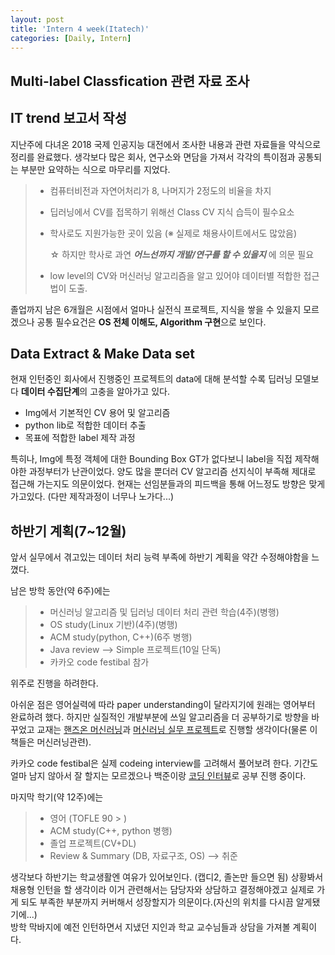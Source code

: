 ```yaml
---
layout: post
title: 'Intern 4 week(Itatech)'
categories: [Daily, Intern]
---
```

## Multi-label Classfication 관련 자료 조사
 
## IT trend 보고서 작성  
 
 지난주에 다녀온 2018 국제 인공지능 대전에서 조사한 내용과 관련 자료들을 약식으로 정리를 완료했다. 생각보다 많은 회사, 연구소와 면담을 가져서 각각의 특이점과 공통되는 부분만 요약하는 식으로 마무리를 지었다.  


 > - 컴퓨터비전과 자연어처리가 8, 나머지가 2정도의 비율을 차지  
 >
 > - 딥러닝에서 CV를 접목하기 위해선 Class CV 지식 습득이 필수요소    
 > 
 > - 학사로도 지원가능한 곳이 있음 (※ 실제로 채용사이트에서도 많았음)  
 >
 >   ☆ 하지만 학사로 과연 **_어느선까지 개발/연구를 할 수 있을지_** 에 의문 필요  
 >
 > - low level의 CV와 머신러닝 알고리즘을 알고 있어야 데이터별 적합한 접근법이 도출.

 졸업까지 남은 6개월은 시점에서 얼마나 실전식 프로젝트, 지식을 쌓을 수 있을지 모르겠으나 공통 필수요건은 **OS 전체 이해도, Algorithm 구현**으로 보인다.

## **Data Extract & Make Data set**  
 현재 인턴중인 회사에서 진행중인 프로젝트의 data에 대해 분석할 수록 딥러닝 모델보다 **데이터 수집단계**의 고충을 알아가고 있다.  
 
 - Img에서 기본적인 CV 용어 및 알고리즘  
 - python lib로 적합한 데이터 추출  
 - 목표에 적합한 label 제작 과정  

특히나, Img에 특정 객체에 대한 Bounding Box GT가 없다보니 label을 직접 제작해야한 과정부터가 난관이었다. 양도 많을 뿐더러 CV 알고리즘 선지식이 부족해 제대로 접근해 가는지도 의문이었다. 현재는 선임분들과의 피드백을 통해 어느정도 방향은 맞게 가고있다. (다만 제작과정이 너무나 노가다...)


## 하반기 계획(7~12월)  

앞서 실무에서 겪고있는 데이터 처리 능력 부족에 하반기 계획을 약간 수정해야함을 느꼈다.

남은 방학 동안(약 6주)에는   
> - 머신러닝 알고리즘 및 딥러닝 데이터 처리 관련 학습(4주)(병행)
> - OS study(Linux 기반)(4주)(병행)
> - ACM study(python, C++)(6주 병행)
> - Java review --> Simple 프로젝트(10일 단독)
> - 카카오 code festibal 참가

위주로 진행을 하려한다. 

아쉬운 점은 영어실력에 따라 paper understanding이 달라지기에 원래는 영어부터 완료하려 했다. 
하지만 실질적인 개발부분에 쓰일 알고리즘을 더 공부하기로 방향을 바꾸었고 교재는 [핸즈온 머신러닝](http://www.hanbit.co.kr/store/books/look.php?p_code=B9267655530)과 [머신러닝 실무 프로젝트](http://www.hanbit.co.kr/store/books/look.php?p_code=B2700797734)로 진행할 생각이다(물론 이 책들은 머신러닝관련).  

카카오 code festibal은 실제 codeing interview를 고려해서 풀어보려 한다. 기간도 얼마 남지 않아서 잘 할지는 모르겠으나 백준이랑 [코딩 인터뷰](http://www.yes24.com/24/goods/15530294?Pcode=010)로 공부 진행 중이다.
  

마지막 학기(약 12주)에는
> - 영어 (TOFLE 90 > )
> - ACM study(C++, python 병행)
> - 졸업 프로젝트(CV+DL)
> - Review & Summary (DB, 자료구조, OS) --> 취준

생각보다 하반기는 학교생활엔 여유가 있어보인다. (캡디2, 졸논만 들으면 됨) 
상황봐서 채용형 인턴을 할 생각이라 이거 관련해서는 담당자와 상담하고 결정해야겠고 실제로 가게 되도 부족한 부분까지 커버해서 성장할지가 의문이다.(자신의 위치를 다시끔 알게됐기에...)  
방학 막바지에 예전 인턴하면서 지냈던 지인과 학교 교수님들과 상담을 가져볼 계획이다.





